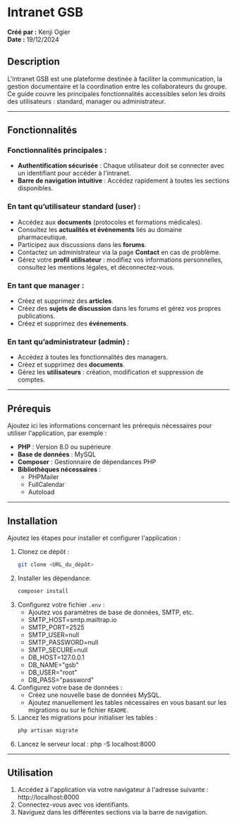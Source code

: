 # Intranet GSB  

**Créé par :** Kenji Ogier  
**Date :** 19/12/2024  

## Description  
L'intranet GSB est une plateforme destinée à faciliter la communication, la gestion documentaire et la coordination entre les collaborateurs du groupe. Ce guide couvre les principales fonctionnalités accessibles selon les droits des utilisateurs : standard, manager ou administrateur.  

---

## Fonctionnalités  

### Fonctionnalités principales :  
- **Authentification sécurisée** : Chaque utilisateur doit se connecter avec un identifiant pour accéder à l'intranet.  
- **Barre de navigation intuitive** : Accédez rapidement à toutes les sections disponibles.  

### En tant qu’utilisateur standard (user) :  
- Accédez aux **documents** (protocoles et formations médicales).  
- Consultez les **actualités et événements** liés au domaine pharmaceutique.  
- Participez aux discussions dans les **forums**.  
- Contactez un administrateur via la page **Contact** en cas de problème.  
- Gérez votre **profil utilisateur** : modifiez vos informations personnelles, consultez les mentions légales, et déconnectez-vous.  

### En tant que manager :  
- Créez et supprimez des **articles**.  
- Créez des **sujets de discussion** dans les forums et gérez vos propres publications.  
- Créez et supprimez des **événements**.  

### En tant qu’administrateur (admin) :  
- Accédez à toutes les fonctionnalités des managers.  
- Créez et supprimez des **documents**.  
- Gérez les **utilisateurs** : création, modification et suppression de comptes.  

---

## Prérequis  
Ajoutez ici les informations concernant les prérequis nécessaires pour utiliser l'application, par exemple :   
- **PHP** : Version 8.0 ou supérieure  
- **Base de données** : MySQL
- **Composer** : Gestionnaire de dépendances PHP  
- **Bibliothèques nécessaires** :  
  - PHPMailer  
  - FullCalendar  
  - Autoload  

---

## Installation  
Ajoutez les étapes pour installer et configurer l'application :  
1. Clonez ce dépôt :  
   ```bash
   git clone <URL_du_dépôt>
2. Installer les dépendance:
   ```bash
   composer install
3. Configurez votre fichier `.env` :  
   - Ajoutez vos paramètres de base de données, SMTP, etc.
    - SMTP_HOST=smtp.mailtrap.io
    - SMTP_PORT=2525
    - SMTP_USER=null
    - SMTP_PASSWORD=null
    - SMTP_SECURE=null
    - DB_HOST=127.0.0.1
    - DB_NAME="gsb"
    - DB_USER="root"
    - DB_PASS="password"
5. Configurez votre base de données :  
   - Créez une nouvelle base de données MySQL.  
   - Ajoutez manuellement les tables nécessaires en vous basant sur les migrations ou sur le fichier `README`.  
6. Lancez les migrations pour initialiser les tables :  
   ```bash
   php artisan migrate
7. Lancez le serveur local :
   php -S localhost:8000

---

## Utilisation  
1. Accédez à l'application via votre navigateur à l'adresse suivante :
   http://localhost:8000
2. Connectez-vous avec vos identifiants.  
3. Naviguez dans les différentes sections via la barre de navigation.
